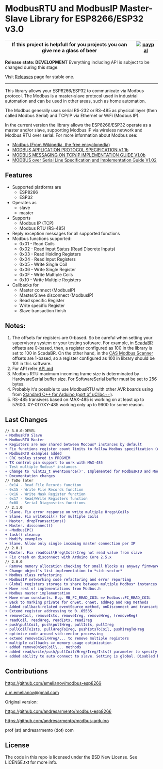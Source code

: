 # ModbusRTU and ModbusIP Master-Slave Library for ESP8266/ESP32 v3.0

|If this project is helpfull for you projects you can give me a glass of beer|[![paypal](https://www.paypalobjects.com/en_US/i/btn/btn_donate_SM.gif)](https://www.paypal.com/cgi-bin/webscr?cmd=_s-xclick&hosted_button_id=Z38SLGAKGM93S&source=url)|
|---|---|


**Release state: DEVELOPMENT** Everything including API is subject to be changed during this stage.

Visit [Releases](https://github.com/emelianov/modbus-esp8266/releases) page for stable one.

---

This library allows your ESP8266/ESP32 to communicate via Modbus protocol. The Modbus is a master-slave protocol
used in industrial automation and can be used in other areas, such as home automation.

The Modbus generally uses serial RS-232 or RS-485 as physical layer (then called Modbus Serial) and TCP/IP via Ethernet or WiFi (Modbus IP).

In the current version the library allows the ESP8266/ESP32 operate as a master and/or slave, supporting Modbus IP via wireless network and Modbus RTU over serial. For more information about Modbus see:

* [Modbus (From Wikipedia, the free encyclopedia)](http://pt.wikipedia.org/wiki/Modbus)
* [MODBUS APPLICATION PROTOCOL SPECIFICATION
V1.1b](http://www.modbus.org/docs/Modbus_Application_Protocol_V1_1b.pdf)
* [MODBUS MESSAGING ON TCP/IP IMPLEMENTATION GUIDE
V1.0b](http://www.modbus.org/docs/Modbus_Messaging_Implementation_Guide_V1_0b.pdf)
* [MODBUS over Serial Line
Specification and Implementation Guide
V1.02](http://www.modbus.org/docs/Modbus_over_serial_line_V1_02.pdf)

## Features

* Supported platforms are
  * ESP8266
  * ESP32
* Operates as
  * slave
  * master
* Supports
  * Modbus IP (TCP)
  * Modbus RTU (RS-485)
* Reply exception messages for all supported functions
* Modbus functions supported:
  * 0x01 - Read Coils
  * 0x02 - Read Input Status (Read Discrete Inputs)
  * 0x03 - Read Holding Registers
  * 0x04 - Read Input Registers
  * 0x05 - Write Single Coil
  * 0x06 - Write Single Register
  * 0x0F - Write Multiple Coils
  * 0x10 - Write Multiple Registers
* Callbacks for
  * Master connect (ModbusIP)
  * Master/Slave disconnect (ModbusIP)
  * Read specific Register
  * Write specific Register
  * Slave transaction finish

## Notes:

1. The offsets for registers are 0-based. So be careful when setting your supervisory system or your testing software. For example, in [ScadaBR](http://www.scadabr.com.br) offsets are 0-based, then, a register configured as 100 in the library is set to 100 in ScadaBR. On the other hand, in the [CAS Modbus Scanner](http://www.chipkin.com/products/software/modbus-software/cas-modbus-scanner/) offsets are 1-based, so a register configured as 100 in library should be 101 in this software.
2. For API refer [API.md](https://github.com/emelianov/modbus-esp8266/blob/master/API.md)
3. Modbus RTU maximum incoming frame size is determinated by HardwareSerial buffer size. For SoftwareSerial buffer must be set to 256 bytes.
4. Probably it's possible to use ModbusRTU with other AVR boards using <vector> from [Standard C++ for Arduino (port of uClibc++)](https://github.com/maniacbug/StandardCplusplus).
5. RS-485 transivers based on MAX-485 is working on at least up to 57600. XY-017/XY-485 working only up to 9600 for some reason.

## Last Changes

```diff
// 3.0.0-DEVEL
+ ModbusRTU Slave
+ ModbusRTU Master
+ Registers are now shared between Modbus* instances by default
+ Fix functions register count limits to follow Modbus specification (or RX buffer limitations)
+ ModbusRTU examples added
+ CRC tables stored in PROGMEM
+ TX control pin support to work with MAX-485
- Test multiple Modbus* instances
+ Change to 'uint32_t eventSource()'. Implemented for ModbusRTU and ModbusIP both.
+ Documentation changes
// ToDo later
- 0x14 - Read File Records function
- 0x15 - Write File Records function
- 0x16 - Write Mask Register function
- 0x17 - Read/Write Registers function
- 0x08 - Serial Diagnostics functions
// 2.1.0
+ Slave. Fix error response on write multiple Hregs\Coils
+ Slave. Fix writeCoil() for multiple coils
+ Master. dropTransactions()
+ Master. disconnect()
+ ~ModbusIP()
+ task() cleanup
+ Modify examples
+ Slave. Allow only single incoming master connection per IP
// 2.0.1
+ Master. Fix readCoil\Hreg\Ists\Ireg not read value from slave
+ Fix crash on disconnect with Arduino Core 2.5.x
// 2.0.0
+ Remove memory allocation checking for small blocks as anyway firmware will fail if so low memory available.
+ Change object's list implementation to *std::vector*
+ Modbus class refactoring
+ ModbusIP networking code refactoring and error reporting
+ Global registers storage to share between multiple Modbus* instances
+ Move rest of implementations from Modbus.h
+ Modbus master implementation
+ Move enum constants. E.g. MB_FC_READ_COIL => Modbus::FC_READ_COIL
+ Back to marking private for onSet, onGet, addReg and Reg methods
+ Added callback-related eventSource method, onDisconnect and transaction result callbacks
+ Extend register addressing to 0..65535
+ removeCoil, removeIsts, removeIreg, removeHreg, (removeReg)
+ readCoil, readHreg, readIsts, readIreg
+ push\pullCoil, push\pullHreg, pullIsts, pullIreg
+ pullCoilToIsts, pullHregToIreg, pushIstsToCoil, pushIregToHreg
+ optimize code around std::vector processing
+ extend removeCoil/Hreg/... to remove multiple registers
+ multiple callbacks => memory usage optimization
+ added removeOnSetCoil\... methods
+ added read/write/push/pullCoil/Hreg/Ireg/Ists() parameter to specify Modbus unit id
+ added ability to auto connect to slave. Setting is global. Disabled by default.
```

## Contributions

https://github.com/emelianov/modbus-esp8266

a.m.emelianov@gmail.com

Original version:

https://github.com/andresarmento/modbus-esp8266

https://github.com/andresarmento/modbus-arduino

prof (at) andresarmento (dot) com

## License

The code in this repo is licensed under the BSD New License. See LICENSE.txt for more info.
